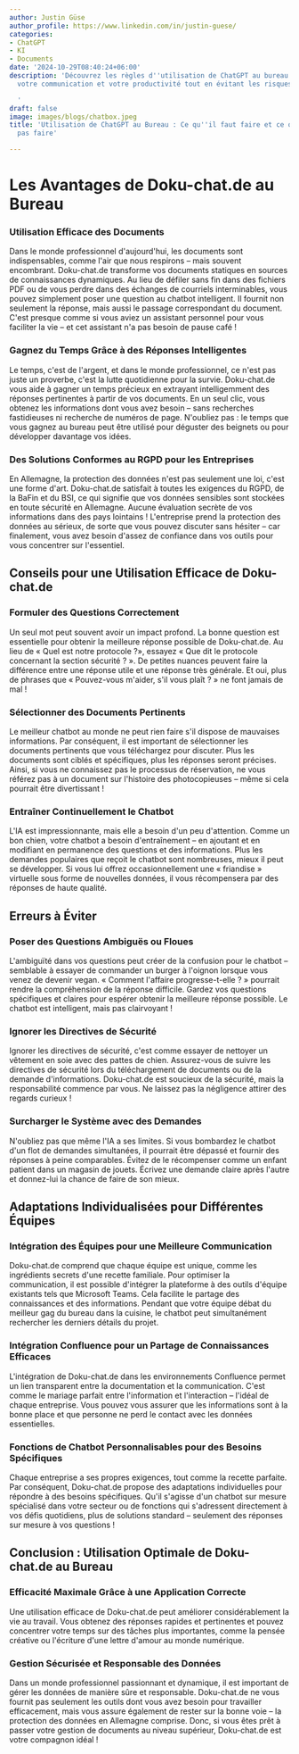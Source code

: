 ```yaml
---
author: Justin Güse
author_profile: https://www.linkedin.com/in/justin-guese/
categories:
- ChatGPT
- KI
- Documents
date: '2024-10-29T08:40:24+06:00'
description: 'Découvrez les règles d''utilisation de ChatGPT au bureau. Optimisez
  votre communication et votre productivité tout en évitant les risques et les erreurs.

  '
draft: false
image: images/blogs/chatbox.jpeg
title: 'Utilisation de ChatGPT au Bureau : Ce qu''il faut faire et ce qu''il ne faut
  pas faire'

---
```

# Les Avantages de Doku-chat.de au Bureau

### Utilisation Efficace des Documents

Dans le monde professionnel d'aujourd'hui, les documents sont indispensables, comme l'air que nous respirons – mais souvent encombrant. Doku-chat.de transforme vos documents statiques en sources de connaissances dynamiques. Au lieu de défiler sans fin dans des fichiers PDF ou de vous perdre dans des échanges de courriels interminables, vous pouvez simplement poser une question au chatbot intelligent. Il fournit non seulement la réponse, mais aussi le passage correspondant du document. C'est presque comme si vous aviez un assistant personnel pour vous faciliter la vie – et cet assistant n'a pas besoin de pause café !

### Gagnez du Temps Grâce à des Réponses Intelligentes

Le temps, c'est de l'argent, et dans le monde professionnel, ce n'est pas juste un proverbe, c'est la lutte quotidienne pour la survie. Doku-chat.de vous aide à gagner un temps précieux en extrayant intelligemment des réponses pertinentes à partir de vos documents. En un seul clic, vous obtenez les informations dont vous avez besoin – sans recherches fastidieuses ni recherche de numéros de page. N'oubliez pas : le temps que vous gagnez au bureau peut être utilisé pour déguster des beignets ou pour développer davantage vos idées.

### Des Solutions Conformes au RGPD pour les Entreprises

En Allemagne, la protection des données n'est pas seulement une loi, c'est une forme d'art. Doku-chat.de satisfait à toutes les exigences du RGPD, de la BaFin et du BSI, ce qui signifie que vos données sensibles sont stockées en toute sécurité en Allemagne. Aucune évaluation secrète de vos informations dans des pays lointains ! L'entreprise prend la protection des données au sérieux, de sorte que vous pouvez discuter sans hésiter – car finalement, vous avez besoin d'assez de confiance dans vos outils pour vous concentrer sur l'essentiel.

## Conseils pour une Utilisation Efficace de Doku-chat.de

### Formuler des Questions Correctement

Un seul mot peut souvent avoir un impact profond. La bonne question est essentielle pour obtenir la meilleure réponse possible de Doku-chat.de. Au lieu de « Quel est notre protocole ?», essayez « Que dit le protocole concernant la section sécurité ? ». De petites nuances peuvent faire la différence entre une réponse utile et une réponse très générale. Et oui, plus de phrases que « Pouvez-vous m'aider, s'il vous plaît ? » ne font jamais de mal !

### Sélectionner des Documents Pertinents

Le meilleur chatbot au monde ne peut rien faire s'il dispose de mauvaises informations. Par conséquent, il est important de sélectionner les documents pertinents que vous téléchargez pour discuter. Plus les documents sont ciblés et spécifiques, plus les réponses seront précises. Ainsi, si vous ne connaissez pas le processus de réservation, ne vous référez pas à un document sur l'histoire des photocopieuses – même si cela pourrait être divertissant !

### Entraîner Continuellement le Chatbot

L'IA est impressionnante, mais elle a besoin d'un peu d'attention. Comme un bon chien, votre chatbot a besoin d'entraînement – en ajoutant et en modifiant en permanence des questions et des informations. Plus les demandes populaires que reçoit le chatbot sont nombreuses, mieux il peut se développer. Si vous lui offrez occasionnellement une « friandise » virtuelle sous forme de nouvelles données, il vous récompensera par des réponses de haute qualité.

## Erreurs à Éviter

### Poser des Questions Ambiguës ou Floues

L'ambiguïté dans vos questions peut créer de la confusion pour le chatbot – semblable à essayer de commander un burger à l'oignon lorsque vous venez de devenir vegan. « Comment l'affaire progresse-t-elle ? » pourrait rendre la compréhension de la réponse difficile. Gardez vos questions spécifiques et claires pour espérer obtenir la meilleure réponse possible. Le chatbot est intelligent, mais pas clairvoyant !

### Ignorer les Directives de Sécurité

Ignorer les directives de sécurité, c'est comme essayer de nettoyer un vêtement en soie avec des pattes de chien. Assurez-vous de suivre les directives de sécurité lors du téléchargement de documents ou de la demande d'informations. Doku-chat.de est soucieux de la sécurité, mais la responsabilité commence par vous. Ne laissez pas la négligence attirer des regards curieux !

### Surcharger le Système avec des Demandes

N'oubliez pas que même l'IA a ses limites. Si vous bombardez le chatbot d'un flot de demandes simultanées, il pourrait être dépassé et fournir des réponses à peine comparables. Évitez de le récompenser comme un enfant patient dans un magasin de jouets. Écrivez une demande claire après l'autre et donnez-lui la chance de faire de son mieux.

## Adaptations Individualisées pour Différentes Équipes

### Intégration des Équipes pour une Meilleure Communication

Doku-chat.de comprend que chaque équipe est unique, comme les ingrédients secrets d'une recette familiale. Pour optimiser la communication, il est possible d'intégrer la plateforme à des outils d'équipe existants tels que Microsoft Teams. Cela facilite le partage des connaissances et des informations. Pendant que votre équipe débat du meilleur gag du bureau dans la cuisine, le chatbot peut simultanément rechercher les derniers détails du projet.

### Intégration Confluence pour un Partage de Connaissances Efficaces

L'intégration de Doku-chat.de dans les environnements Confluence permet un lien transparent entre la documentation et la communication. C'est comme le mariage parfait entre l'information et l'interaction – l'idéal de chaque entreprise. Vous pouvez vous assurer que les informations sont à la bonne place et que personne ne perd le contact avec les données essentielles.

### Fonctions de Chatbot Personnalisables pour des Besoins Spécifiques

Chaque entreprise a ses propres exigences, tout comme la recette parfaite. Par conséquent, Doku-chat.de propose des adaptations individuelles pour répondre à des besoins spécifiques. Qu'il s'agisse d'un chatbot sur mesure spécialisé dans votre secteur ou de fonctions qui s'adressent directement à vos défis quotidiens, plus de solutions standard – seulement des réponses sur mesure à vos questions !

## Conclusion : Utilisation Optimale de Doku-chat.de au Bureau

### Efficacité Maximale Grâce à une Application Correcte

Une utilisation efficace de Doku-chat.de peut améliorer considérablement la vie au travail. Vous obtenez des réponses rapides et pertinentes et pouvez concentrer votre temps sur des tâches plus importantes, comme la pensée créative ou l'écriture d'une lettre d'amour au monde numérique.

### Gestion Sécurisée et Responsable des Données

Dans un monde professionnel passionnant et dynamique, il est important de gérer les données de manière sûre et responsable. Doku-chat.de ne vous fournit pas seulement les outils dont vous avez besoin pour travailler efficacement, mais vous assure également de rester sur la bonne voie – la protection des données en Allemagne comprise. Donc, si vous êtes prêt à passer votre gestion de documents au niveau supérieur, Doku-chat.de est votre compagnon idéal !
